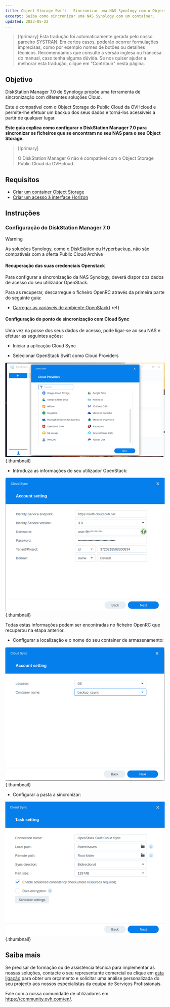 ```yaml
---
title: Object Storage Swift - Sincronizar uma NAS Synology com o Object Storage
excerpt: Saiba como sincronizar uma NAS Synology com um container.
updated: 2023-05-22
---
```


> [!primary]
> Esta tradução foi automaticamente gerada pelo nosso parceiro SYSTRAN. Em certos casos, poderão ocorrer formulações imprecisas, como por exemplo nomes de botões ou detalhes técnicos. Recomendamos que consulte a versão inglesa ou francesa do manual, caso tenha alguma dúvida. Se nos quiser ajudar a melhorar esta tradução, clique em "Contribuir" nesta página.
>

## Objetivo

DiskStation Manager 7.0 de Synology propõe uma ferramenta de sincronização com diferentes soluções Cloud.

Este é compatível com o Object Storage do Public Cloud da OVHcloud e permite-lhe efetuar um backup dos seus dados e torná-los acessíveis a partir de qualquer lugar.

**Este guia explica como configurar o DiskStation Manager 7.0 para sincronizar os ficheiros que se encontram no seu NAS para o seu Object Storage.**

> [!primary]
>
> O DiskStation Manager 6 não é compatível com o Object Storage Public Cloud da OVHcloud.
>

## Requisitos

- [Criar um container Object Storage](/pages/storage_and_backup/object_storage/pcs_create_container)
- [Criar um acesso à interface Horizon](/pages/platform/public-cloud/create_and_delete_a_user#criacao-de-um-utilizador-openstack)

## Instruções

### Configuração do DiskStation Manager 7.0

> [!warning]
>
> As soluções Synology, como o DiskStation ou Hyperbackup, não são compatíveis com a oferta Public Cloud Archive
>

#### Recuperação das suas credenciais Openstack

Para configurar a sincronização da NAS Synology, deverá dispor dos dados de acesso do seu utilizador OpenStack.

Para as recuperar, descarregue o ficheiro OpenRC através da primeira parte do seguinte guia:

- [Carregar as variáveis de ambiente OpenStack](/pages/platform/public-cloud/loading_openstack_environment_variables#etapa-1-recuperar-as-variaveis){.ref}

#### Configuração do ponto de sincronização com Cloud Sync

Uma vez na posse dos seus dados de acesso, pode ligar-se ao seu NAS e efetuar as seguintes ações:

- Iniciar a aplicação Cloud Sync

- Selecionar OpenStack Swift como Cloud Providers

![public-cloud](images/DSM7_1.png){.thumbnail}

- Introduza as informações do seu utilizador OpenStack:

![public-cloud](images/DSM7_2.png){.thumbnail}

Todas estas informações podem ser encontradas no ficheiro OpenRC que recuperou na etapa anterior.

- Configurar a localização e o nome do seu container de armazenamento:

![public-cloud](images/DSM7_3.png){.thumbnail}

- Configurar a pasta a sincronizar:

![public-cloud](images/DSM7_4.png){.thumbnail}

## Saiba mais

Se precisar de formação ou de assistência técnica para implementar as nossas soluções, contacte o seu representante comercial ou clique em [esta ligação](https://www.ovhcloud.com/pt/professional-services/) para obter um orçamento e solicitar uma análise personalizada do seu projecto aos nossos especialistas da equipa de Serviços Profissionais.

Fale com a nossa comunidade de utilizadores em <https://community.ovh.com/en/>.